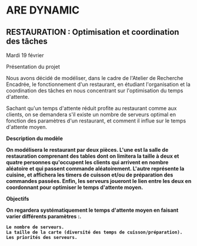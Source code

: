 # ARE DYNAMIC

## RESTAURATION : Optimisation et coordination des tâches

Mardi 19 février

Présentation du projet

Nous avons décidé de modéliser, dans le cadre de l'Atelier de Recherche Encadrée, le fonctionnement d'un restaurant, en étudiant l'organisation et la coordination des tâches en nous concentrant sur l'optimisation du temps d'attente.

Sachant qu'un temps d'attente réduit profite au restaurant comme aux clients, on se demandera s'il existe un nombre de serveurs optimal en fonction des paramètres d'un restaurant, et comment il influe sur le temps d'attente moyen.

<b>Description du modèle<b>

On modélisera le restaurant par deux pièces. L'une est la salle de restauration comprenant des tables dont on limitera la taille à deux et quatre personnes qu'occupent les clients qui arrivent en nombre aléatoire et qui passent commande aléatoirement. L'autre représente la cuisine, et affichera les timers de cuisson et/ou de préparation des commandes passées. Enfin, les serveurs joueront le lien entre les deux en coordonnant pour optimiser le temps d'attente moyen.

Objectifs

On regardera systématiquement le temps d'attente moyen en faisant varier différents paramètres :.

    Le nombre de serveurs.
    La taille de la carte (diversité des temps de cuisson/préparation).
    Les priorités des serveurs.


